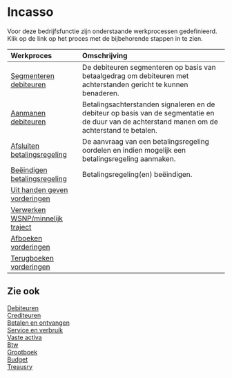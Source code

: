 # Incasso

Voor deze bedrijfsfunctie zijn onderstaande werkprocessen gedefinieerd. Klik op de link op het proces met de bijbehorende stappen in te zien.

Werkproces | Omschrijving
:--- | :---
[Segmenteren debiteuren](segmenteren-debiteuren/) | De debiteuren segmenteren op basis van betaalgedrag om debiteuren met achterstanden gericht te kunnen benaderen.
[Aanmanen debiteuren](aanmanen-debiteuren/) | Betalingsachterstanden signaleren en de debiteur op basis van de segmentatie en de duur van de achterstand manen om de achterstand te betalen.
[Afsluiten betalingsregeling](afsluiten-betalingsregeling/) | De aanvraag van een betalingsregeling oordelen en indien mogelijk een betalingsregeling aanmaken.
[Beëindigen betalingsregeling](beendigen-betalingsregeling/) | Betalingsregeling(en) beëindigen.
[Uit handen geven vorderingen](uit-handen-geven-vorderingen/) | 
[Verwerken WSNP/minnelijk traject](verwerken-wsnp-minnelijk-traject/) | 
[Afboeken vorderingen](afboeken-vorderingen/) | 
[Terugboeken vorderingen](terugboeken-vorderingen/) | 

## Zie ook

[Debiteuren](debiteuren/)  
[Crediteuren](crediteuren/)  
[Betalen en ontvangen](betalen-en-ontvangen/)  
[Service en verbruik](service-en-verbruik/)  
[Vaste activa](vaste-activa/)  
[Btw](btw/)  
[Grootboek](grootboek/)  
[Budget](budget/)  
[Treausry](treasury/)
